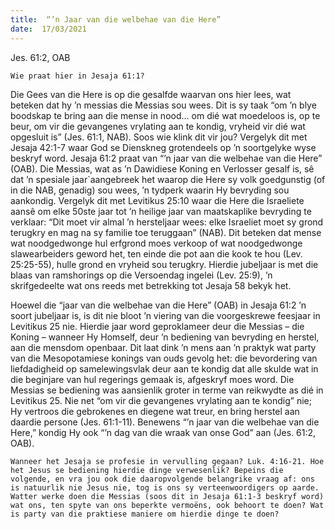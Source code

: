 ```yaml
---
title:  “’n Jaar van die welbehae van die Here”
date:  17/03/2021
---
```


Jes. 61:2, OAB

`Wie praat hier in Jesaja 61:1?`

Die Gees van die Here is op die gesalfde waarvan ons hier lees, wat beteken dat hy  ’n messias  die Messias sou wees. Dit is sy taak “om ’n blye boodskap te bring aan die mense in nood… om dié wat moedeloos is, op te beur, om vir die gevangenes vrylating aan te kondig, vryheid vir dié wat opgesluit is” (Jes. 61:1, NAB). Soos wie klink dit vir jou? Vergelyk dit met Jesaja 42:1-7 waar God se Dienskneg grotendeels op ’n soortgelyke wyse beskryf word. Jesaja 61:2 praat van “’n jaar van die welbehae van die Here” (OAB). Die Messias, wat as ’n Dawidiese Koning en Verlosser gesalf is, sê dat ’n spesiale jaar`aangebreek het waarop die Here sy volk goedgunstig (of in die NAB, genadig) sou wees, ’n tydperk waarin Hy bevryding sou aankondig. Vergelyk dit met Levitikus 25:10 waar die Here die Israeliete aansê om elke 50ste jaar tot ’n heilige jaar van maatskaplike bevryding te verklaar: “Dit moet vir almal ’n hersteljaar wees: elke Israeliet moet sy grond terugkry en mag na sy familie toe teruggaan” (NAB). Dit beteken dat mense wat noodgedwonge hul erfgrond moes verkoop of wat noodgedwonge slawearbeiders geword het, ten einde die pot aan die kook te hou (Lev. 25:25-55), hulle grond en vryheid sou terugkry. Hierdie jubeljaar is met die blaas van ramshorings op die Versoendag ingelei (Lev. 25:9), ’n skrifgedeelte wat ons reeds met betrekking tot Jesaja 58 bekyk het.

Hoewel die “jaar van die welbehae van die Here” (OAB) in Jesaja 61:2 ’n soort jubeljaar is, is dit nie bloot ’n viering van die voorgeskrewe feesjaar in Levitikus 25 nie. Hierdie jaar word geproklameer deur die Messias – die Koning – wanneer Hy Homself, deur ’n bediening van bevryding en herstel, aan die mensdom openbaar. Dit laat dink ’n mens aan ’n praktyk wat party van die Mesopotamiese konings van ouds gevolg het: die bevordering van liefdadigheid op samelewingsvlak deur aan te kondig dat alle skulde wat in die beginjare van hul regerings gemaak is, afgeskryf moes word. Die Messias se bediening was aansienlik groter in terme van reikwydte as dié in Levitikus 25. Nie net “om vir die gevangenes vrylating aan te kondig” nie; Hy vertroos die gebrokenes en diegene wat treur, en bring herstel aan daardie persone (Jes. 61:1-11). Benewens “’n jaar van die welbehae van die Here,” kondig Hy ook “’n dag van die wraak van onse God” aan (Jes. 61:2, OAB).

`Wanneer het Jesaja se profesie in vervulling gegaan? Luk. 4:16-21. Hoe het Jesus se bediening hierdie dinge verwesenlik? Bepeins die volgende, en vra jou ook die daaropvolgende belangrike vraag af: ons is natuurlik nie Jesus nie, tog is ons sy verteenwoordigers op aarde. Watter werke doen die Messias (soos dit in Jesaja 61:1-3 beskryf word) wat ons, ten spyte van ons beperkte vermoëns, ook behoort te doen? Wat is party van die praktiese maniere om hierdie dinge te doen?`